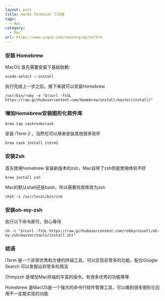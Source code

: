 ```yaml
---
layout: post
title: macOs Terminal 三剑客
tags:
  - Mac
category:
  - Mac
url: https://www.yuque.com/samzong/ap/aof3re
---
```



### 安装 Homebrew

MacOS 首先需要安装下基础依赖:

    xcode-select —-install

执行完成上一步之后，接下来就可以安装Homebrew

    /usr/bin/ruby -e "$(curl -fsSL https://raw.githubusercontent.com/Homebrew/install/master/install)"


### 增加Homebrew安装图形化软件库

    brew tap caskroom/cask

安装 iTerm 2 ，当然也可以用来安装其他很多软件

    brew cask install iterm2


### 安装Zsh

首先使用homebrew 安装新版本的zsh，Mac自带了zsh但是使用体验不好

    brew install zsh

Mac的默认shell还是bash，所以需要将其修改为zsh

    chsh -s /usr/local/bin/zsh


### 安装oh-my-zsh

执行以下命令即可，耐心等待

    sh -c "$(curl -fsSL https://raw.githubusercontent.com/robbyrussell/oh-my-zsh/master/tools/install.sh)"


### 结语

iTerm 是一个非常优秀和方便的终端工具，可以实现非常多的功能，配合Google Search 可以发掘出非常多的用法

Ohmyzsh 是增加Mac终端的丰富的指令，有很多优秀的功能等等

Homebrew 是MacOS是一个强大的命令行软件管理工具，可以做到很多图形化应用不一定能实现的功能
